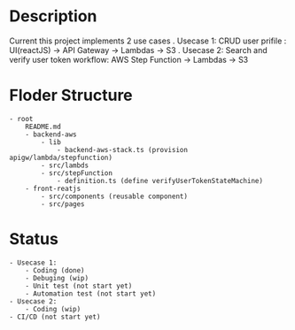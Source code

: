 # Description 
Current this project implements 2 use cases
    . Usecase 1: CRUD user prifile : UI(reactJS) -> API Gateway -> Lambdas -> S3
    . Usecase 2: Search and verify user token workflow: AWS Step Function -> Lambdas -> S3

# Floder Structure
    - root
        README.md
        - backend-aws 
            - lib 
                - backend-aws-stack.ts (provision apigw/lambda/stepfunction)
            - src/lambds 
            - src/stepFunction
                - definition.ts (define verifyUserTokenStateMachine)
        - front-reatjs
            - src/components (reusable component)
            - src/pages 
# Status
    - Usecase 1: 
        - Coding (done)
        - Debuging (wip)
        - Unit test (not start yet)
        - Automation test (not start yet)
    - Usecase 2:
        - Coding (wip)
    - CI/CD (not start yet)
